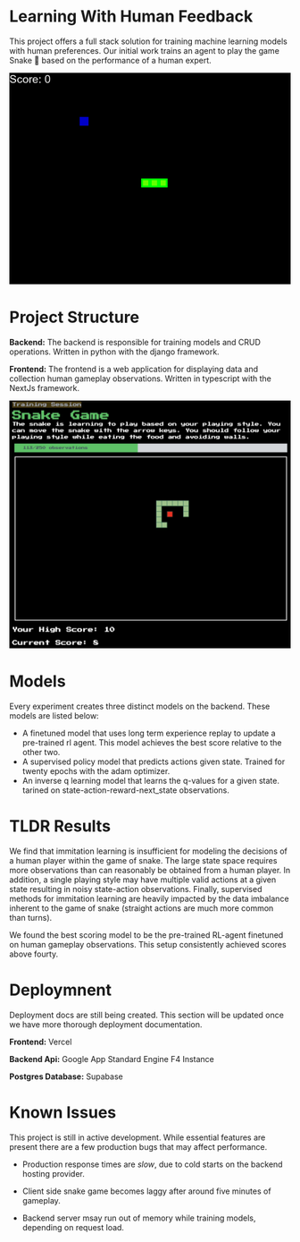 # Learning With Human Feedback

This project offers a full stack solution for training machine learning models with human preferences. Our initial work trains an agent to play the game Snake 🐍 based on the performance of a human expert.

![Autonomous agent playing the game of snake.](frontend/public/experiments/snake/pure_rl_200_gameplay.gif)

# Project Structure

**Backend:** The backend is responsible for training models and CRUD operations. Written in python with the django framework.

**Frontend:** The frontend is a web application for displaying data and collection human gameplay observations. Written in typescript with the NextJs framework.

![Screenshot of a human expert playing the game of snake.](frontend/public/experiments/snake/game%20screen.png)

# Models

Every experiment creates three distinct models on the backend. These models are listed below:

- A finetuned model that uses long term experience replay to update a pre-trained rl agent. This model achieves the best score relative to the other two.
- A supervised policy model that predicts actions given state. Trained for twenty epochs with the adam optimizer.
- An inverse q learning model that learns the q-values for a given state. tarined on state-action-reward-next_state observations.

# TLDR Results

We find that immitation learning is insufficient for modeling the decisions of a human player within the game of snake. The large state space requires more observations than can reasonably be obtained from a human player. In addition, a single playing style may have multiple valid actions at a given state resulting in noisy state-action observations. Finally, supervised methods for immitation learning are heavily impacted by the data imbalance inherent to the game of snake (straight actions are much more common than turns).

We found the best scoring model to be the pre-trained RL-agent finetuned on human gameplay observations. This setup consistently achieved scores above fourty.

# Deploymnent

Deployment docs are still being created. This section will be updated once we have more thorough deployment documentation.

**Frontend:** Vercel

**Backend Api:** Google App Standard Engine F4 Instance

**Postgres Database:** Supabase

# Known Issues

This project is still in active development. While essential features are present there are a few production bugs that may affect performance.

- Production response times are _slow_, due to cold starts on the backend hosting provider.
- Client side snake game becomes laggy after around five minutes of gameplay.

- Backend server msay run out of memory while training models, depending on request load.

